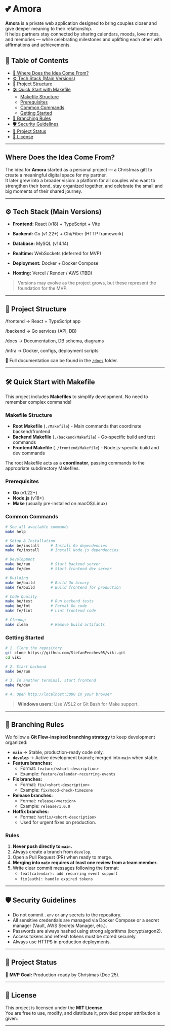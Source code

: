 # 💕 Amora  

**Amora** is a private web application designed to bring couples closer and give deeper meaning to their relationship.  
It helps partners stay connected by sharing calendars, moods, love notes, and memories — while celebrating milestones and uplifting each other with affirmations and achievements.  

## 📖 Table of Contents
- [💭 Where Does the Idea Come From?](#where-does-the-idea-come-from)
- [⚙️ Tech Stack (Main Versions)](#️-tech-stack-main-versions)  
- [📂 Project Structure](#-project-structure)
- [🛠️ Quick Start with Makefile](#️-quick-start-with-makefile)
  - [Makefile Structure](#makefile-structure)
  - [Prerequisites](#prerequisites)
  - [Common Commands](#common-commands)
  - [Getting Started](#getting-started)
- [🌳 Branching Rules](#-branching-rules)
- [🛡️ Security Guidelines](#️-security-guidelines)
- [🚀 Project Status](#-project-status)
- [📜 License](#-license)

---

## Where Does the Idea Come From?  
The idea for **Amora** started as a personal project — a Christmas gift to create a meaningful digital space for my partner.  
It later grew into a broader vision: a platform for all couples who want to strengthen their bond, stay organized together, and celebrate the small and big moments of their shared journey.  

---

## ⚙️ Tech Stack (Main Versions)  
- **Frontend:** React (v18) + TypeScript + Vite  
- **Backend:** Go (v1.22+) + Chi/Fiber (HTTP framework)  

- **Database:** MySQL (v14.14)  
- **Realtime:** WebSockets (deferred for MVP)  
- **Deployment:** Docker + Docker Compose  
- **Hosting:** Vercel / Render / AWS (TBD)  

> Versions may evolve as the project grows, but these represent the foundation for the MVP.  

---

## 📂 Project Structure  
/frontend → React + TypeScript app

/backend → Go services (API, DB)

/docs → Documentation, DB schema, diagrams

/infra → Docker, configs, deployment scripts

📖 Full documentation can be found in the [`/docs`](./docs) folder.  

---

## 🛠️ Quick Start with Makefile  

This project includes **Makefiles** to simplify development. No need to remember complex commands!  

### **Makefile Structure**
- **Root Makefile** (`./Makefile`) - Main commands that coordinate backend/frontend
- **Backend Makefile** (`./backend/Makefile`) - Go-specific build and test commands
- **Frontend Makefile** (`./frontend/Makefile`) - Node.js-specific build and dev commands

The root Makefile acts as a **coordinator**, passing commands to the appropriate subdirectory Makefiles.

### **Prerequisites**  
- **Go** (v1.22+)  
- **Node.js** (v18+)  
- **Make** (usually pre-installed on macOS/Linux)  

### **Common Commands**  
```bash
# See all available commands
make help

# Setup & Installation
make be/install     # Install Go dependencies
make fe/install     # Install Node.js dependencies

# Development
make be/run         # Start backend server
make fe/dev         # Start frontend dev server  

# Building
make be/build       # Build Go binary
make fe/build       # Build frontend for production

# Code Quality
make be/test        # Run backend tests
make be/fmt         # Format Go code
make fe/lint        # Lint frontend code

# Cleanup
make clean          # Remove build artifacts
```

### **Getting Started**  
```bash
# 1. Clone the repository
git clone https://github.com/StefanPenchev05/viki.git
cd viki

# 2. Start backend
make be/run

# 3. In another terminal, start frontend  
make fe/dev

# 4. Open http://localhost:3000 in your browser
```

> **Windows users:** Use WSL2 or Git Bash for Make support.

---

## 🌳 Branching Rules  

We follow a **Git Flow-inspired branching strategy** to keep development organized:  

- **`main`** → Stable, production-ready code only.  
- **`develop`** → Active development branch; merged into `main` when stable.  
- **Feature branches:**  
  - Format: `feature/<short-description>`  
  - Example: `feature/calendar-recurring-events`  
- **Fix branches:**  
  - Format: `fix/<short-description>`  
  - Example: `fix/mood-check-timezone`  
- **Release branches:**  
  - Format: `release/<version>`  
  - Example: `release/1.0.0`  
- **Hotfix branches:**  
  - Format: `hotfix/<short-description>`  
  - Used for urgent fixes on production.  

### Rules  
1. **Never push directly to `main`.**  
2. Always create a branch from `develop`.  
3. Open a Pull Request (PR) when ready to merge.  
4. **Merging into `main` requires at least one review from a team member.**  
5. Write clear commit messages following the format:  
   - `feat(calendar): add recurring event support`  
   - `fix(auth): handle expired tokens`  

---

## 🛡️ Security Guidelines  
- Do not commit `.env` or any secrets to the repository.  
- All sensitive credentials are managed via Docker Compose or a secret manager (Vault, AWS Secrets Manager, etc.).  
- Passwords are always hashed using strong algorithms (bcrypt/argon2).  
- Access tokens and refresh tokens must be stored securely.  
- Always use HTTPS in production deployments.  

---

## 🚀 Project Status  
🎄 **MVP Goal:** Production-ready by Christmas (Dec 25).  

---

## 📜 License  
This project is licensed under the **MIT License**.  
You are free to use, modify, and distribute it, provided proper attribution is given.  

---
